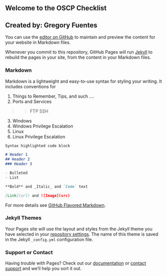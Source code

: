 ## Welcome to the OSCP Checklist
## Created by: Gregory Fuentes

You can use the [editor on GitHub](https://github.com/Gfuen/Checklist/edit/gh-pages/index.md) to maintain and preview the content for your website in Markdown files.

Whenever you commit to this repository, GitHub Pages will run [Jekyll](https://jekyllrb.com/) to rebuild the pages in your site, from the content in your Markdown files.

### Markdown

Markdown is a lightweight and easy-to-use syntax for styling your writing. It includes conventions for

1. Things to Remember, Tips, and such ....
2. Ports and Services
  >> FTP
  >> SSH
3. Windows
4. Windows Privilege Escalation
5. Linux
6. Linux Privilege Escalation

```markdown
Syntax highlighted code block

# Header 1
## Header 2
### Header 3

- Bulleted
- List

**Bold** and _Italic_ and `Code` text

[Link](url) and ![Image](src)
```

For more details see [GitHub Flavored Markdown](https://guides.github.com/features/mastering-markdown/).

### Jekyll Themes

Your Pages site will use the layout and styles from the Jekyll theme you have selected in your [repository settings](https://github.com/Gfuen/Checklist/settings). The name of this theme is saved in the Jekyll `_config.yml` configuration file.

### Support or Contact

Having trouble with Pages? Check out our [documentation](https://docs.github.com/categories/github-pages-basics/) or [contact support](https://github.com/contact) and we’ll help you sort it out.
